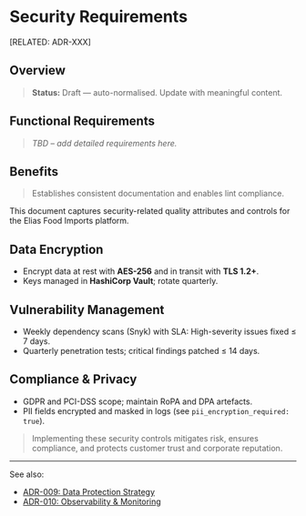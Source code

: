 # Security Requirements

[RELATED: ADR-XXX]

## Overview

> **Status:** Draft — auto-normalised. Update with meaningful content.

## Functional Requirements

> _TBD – add detailed requirements here._

## Benefits

> Establishes consistent documentation and enables lint compliance.



This document captures security-related quality attributes and controls for the Elias Food Imports platform.



## Data Encryption

- Encrypt data at rest with **AES-256** and in transit with **TLS 1.2+**.
- Keys managed in **HashiCorp Vault**; rotate quarterly.

## Vulnerability Management

- Weekly dependency scans (Snyk) with SLA: High-severity issues fixed ≤ 7 days.
- Quarterly penetration tests; critical findings patched ≤ 14 days.

## Compliance & Privacy

- GDPR and PCI-DSS scope; maintain RoPA and DPA artefacts.
- PII fields encrypted and masked in logs (see `pii_encryption_required: true`).


> Implementing these security controls mitigates risk, ensures compliance, and protects customer trust and corporate reputation.

---

See also:

- [ADR-009: Data Protection Strategy](../../adr/009-data-protection-strategy.md)
- [ADR-010: Observability & Monitoring](../../adr/010-observability-monitoring-strategy.md)
